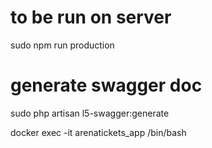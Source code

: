 # to be run on server
sudo npm run production

# generate swagger doc
sudo php artisan l5-swagger:generate

docker exec -it arenatickets_app /bin/bash



